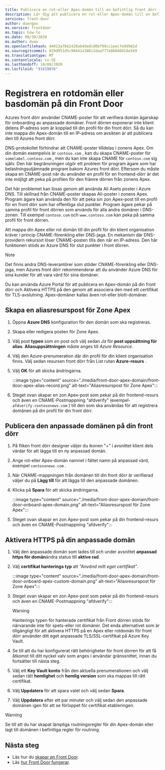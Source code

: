 ```yaml
---
title: Publicera en rot-eller Apex-domän till en befintlig front dörr – Azure Portal
description: Lär dig att publicera en rot-eller Apex-domän till en befintlig front dörr med hjälp av Azure Portal.
services: front-door
author: duongau
ms.service: frontdoor
ms.topic: how-to
ms.date: 09/30/2020
ms.author: duau
ms.openlocfilehash: 44813a7662420ab4dedcd0bf99cc1eec7e9d9d2d
ms.sourcegitcommit: 829d951d5c90442a38012daaf77e86046018e5b9
ms.translationtype: MT
ms.contentlocale: sv-SE
ms.lasthandoff: 10/09/2020
ms.locfileid: "91819076"
---
```

# <a name="onboard-a-root-or-apex-domain-on-your-front-door"></a>Registrera en rotdomän eller basdomän på din Front Door
Azures front dörr använder CNAME-poster för att verifiera domän ägarskap för onboarding av anpassade domäner. Front dörren exponerar inte klient delens IP-adress som är kopplad till din profil för din front dörr. Så du kan inte mappa din Apex-domän till en IP-adress om avsikten är att publicera den till Azures front dörr.

DNS-protokollet förhindrar att CNAME-poster tilldelas i zonens Apex. Om din domän exempelvis är `contoso.com` , kan du skapa CNAME-poster för `somelabel.contoso.com` , men du kan inte skapa CNAME för `contoso.com` sig själv. Den här begränsningen utgör ett problem för program ägare som har belastningsutjämnade program bakom Azures front dörr. Eftersom du måste skapa en CNAME-post när du använder en profil för en frontend-dörr är det inte möjligt att peka på profilen för den främre dörren från zonens Apex.

Det här problemet kan lösas genom att använda Ali Asets poster i Azure DNS. Till skillnad från CNAME-poster skapas Ali-poster i zonens Apex. Program ägare kan använda den för att peka sin zon Apex-post till en profil för en front dörr som har offentliga slut punkter. Program ägare pekar på samma profil för front dörren som används för alla andra domäner i DNS-zonen. Till exempel `contoso.com` och `www.contoso.com` kan peka på samma profil för front dörren. 

Att mappa din Apex eller rot domän till din profil för din klient organisation kräver i princip CNAME-förenkling eller DNS-jaga. En mekanism där DNS-providern rekursivt löser CNAME-posten tills den når en IP-adress. Den här funktionen stöds av Azure DNS för slut punkter i front dörren. 

> [!NOTE]
> Det finns andra DNS-leverantörer som stöder CNAME-förenkling eller DNS-jaga, men Azures front dörr rekommenderar att du använder Azure DNS för sina kunder för att vara värd för sina domäner.

Du kan använda Azure Portal för att publicera en Apex-domän på din front dörr och Aktivera HTTPS på den genom att associera den med ett certifikat för TLS-avslutning. Apex-domäner kallas även rot-eller blott-domäner.

## <a name="create-an-alias-record-for-zone-apex"></a>Skapa en aliasresurspost för Zone Apex

1. Öppna **Azure DNS** konfiguration för den domän som ska registreras.

1. Skapa eller redigera posten för Zone Apex.

1. Välj post **typen** som *en* post och välj sedan *Ja* för **post uppsättning för alias**. **Aliasuppsättningen** måste anges till *Azure Resource*.

1. Välj den Azure-prenumeration där din profil för din klient organisation finns. Välj sedan resursen front dörr från List rutan **Azure-resurs** .

1. Välj **OK** för att skicka ändringarna.

    :::image type="content" source="./media/front-door-apex-domain/front-door-apex-alias-record.png" alt-text="Aliasresurspost för Zone Apex&quot;:::

1. Steget ovan skapar en zon Apex-post som pekar på din frontend-resurs och även en CNAME-Postmappning &quot;afdverify" (exempel- `afdverify.contosonews.com` ) till den som ska användas för att registrera domänen på din profil för din front dörr.

## <a name="onboard-the-custom-domain-on-your-front-door"></a>Publicera den anpassade domänen på din front dörr

1. På fliken front dörr designer väljer du ikonen "+" i avsnittet klient dels värdar för att lägga till en ny anpassad domän.

1. Ange rot-eller Apex-domän namnet i fältet namn på anpassad värd, exempel `contosonews.com` .

1. När CNAME-mappningen från domänen till din front dörr är verifierad väljer du på **Lägg till** för att lägga till den anpassade domänen.

1. Klicka på **Spara** för att skicka ändringarna.

   :::image type="content" source="./media/front-door-apex-domain/front-door-onboard-apex-domain.png" alt-text="Aliasresurspost för Zone Apex&quot;:::

1. Steget ovan skapar en zon Apex-post som pekar på din frontend-resurs och även en CNAME-Postmappning &quot;afdverify":::

## <a name="enable-https-on-your-custom-domain"></a>Aktivera HTTPS på din anpassade domän

1. Välj den anpassade domän som lades till och under avsnittet **anpassad https för domän**ändra status till **aktive rad**.

1. Välj  **certifikat hanterings typ** att *"Använd mitt eget certifikat"*.

   :::image type="content" source="./media/front-door-apex-domain/front-door-onboard-apex-custom-domain.png" alt-text="Aliasresurspost för Zone Apex&quot;:::

1. Steget ovan skapar en zon Apex-post som pekar på din frontend-resurs och även en CNAME-Postmappning &quot;afdverify":::    

   > [!WARNING]
   > Hanterings typen för hanterade certifikat från Front dörren stöds för närvarande inte för spets-eller rot domäner. Det enda alternativet som är tillgängligt för att aktivera HTTPS på en Apex eller rotdomän för front dörr använder ditt eget anpassade TLS/SSL-certifikat på Azure Key Vault.

1. Se till att du har konfigurerat rätt behörigheter för front dörren för att få åtkomst till ditt nyckel valv som anges i användar gränssnittet, innan du fortsätter till nästa steg.

1. Välj ett **Key Vault konto** från den aktuella prenumerationen och välj sedan rätt **hemlighet** och **hemlig version** som ska mappas till rätt certifikat.

1. Välj **Uppdatera** för att spara valet och välj sedan **Spara**.

1. Välj **Uppdatera** efter ett par minuter och välj sedan den anpassade domänen igen för att se förloppet för certifikat etableringen. 

> [!WARNING]
> Se till att du har skapat lämpliga routningsregler för din Apex-domän eller lagt till domänen i befintliga regler för routning.

## <a name="next-steps"></a>Nästa steg

- Läs hur du [skapar en Front Door](quickstart-create-front-door.md).
- Läs [hur Front Door fungerar](front-door-routing-architecture.md).
